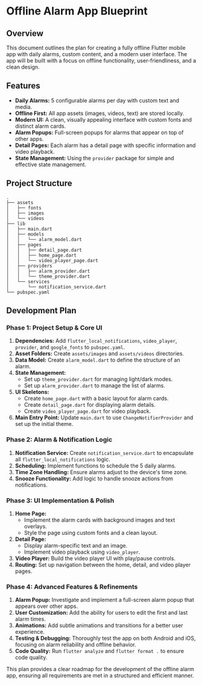 # Offline Alarm App Blueprint

## Overview

This document outlines the plan for creating a fully offline Flutter mobile app with daily alarms, custom content, and a modern user interface. The app will be built with a focus on offline functionality, user-friendliness, and a clean design.

## Features

*   **Daily Alarms:** 5 configurable alarms per day with custom text and media.
*   **Offline First:** All app assets (images, videos, text) are stored locally.
*   **Modern UI:** A clean, visually appealing interface with custom fonts and distinct alarm cards.
*   **Alarm Popups:** Full-screen popups for alarms that appear on top of other apps.
*   **Detail Pages:** Each alarm has a detail page with specific information and video playback.
*   **State Management:** Using the `provider` package for simple and effective state management.

## Project Structure

```
.
├── assets
│   ├── fonts
│   ├── images
│   └── videos
├── lib
│   ├── main.dart
│   ├── models
│   │   └── alarm_model.dart
│   ├── pages
│   │   ├── detail_page.dart
│   │   ├── home_page.dart
│   │   └── video_player_page.dart
│   ├── providers
│   │   ├── alarm_provider.dart
│   │   └── theme_provider.dart
│   └── services
│       └── notification_service.dart
└── pubspec.yaml
```

## Development Plan

### Phase 1: Project Setup & Core UI

1.  **Dependencies:** Add `flutter_local_notifications`, `video_player`, `provider`, and `google_fonts` to `pubspec.yaml`.
2.  **Asset Folders:** Create `assets/images` and `assets/videos` directories.
3.  **Data Model:** Create `alarm_model.dart` to define the structure of an alarm.
4.  **State Management:**
    *   Set up `theme_provider.dart` for managing light/dark modes.
    *   Set up `alarm_provider.dart` to manage the list of alarms.
5.  **UI Skeletons:**
    *   Create `home_page.dart` with a basic layout for alarm cards.
    *   Create `detail_page.dart` for displaying alarm details.
    *   Create `video_player_page.dart` for video playback.
6.  **Main Entry Point:** Update `main.dart` to use `ChangeNotifierProvider` and set up the initial theme.

### Phase 2: Alarm & Notification Logic

1.  **Notification Service:** Create `notification_service.dart` to encapsulate all `flutter_local_notifications` logic.
2.  **Scheduling:** Implement functions to schedule the 5 daily alarms.
3.  **Time Zone Handling:** Ensure alarms adjust to the device's time zone.
4.  **Snooze Functionality:** Add logic to handle snooze actions from notifications.

### Phase 3: UI Implementation & Polish

1.  **Home Page:**
    *   Implement the alarm cards with background images and text overlays.
    *   Style the page using custom fonts and a clean layout.
2.  **Detail Page:**
    *   Display alarm-specific text and an image.
    *   Implement video playback using `video_player`.
3.  **Video Player:** Build the video player UI with play/pause controls.
4.  **Routing:** Set up navigation between the home, detail, and video player pages.

### Phase 4: Advanced Features & Refinements

1.  **Alarm Popup:** Investigate and implement a full-screen alarm popup that appears over other apps.
2.  **User Customization:** Add the ability for users to edit the first and last alarm times.
3.  **Animations:** Add subtle animations and transitions for a better user experience.
4.  **Testing & Debugging:** Thoroughly test the app on both Android and iOS, focusing on alarm reliability and offline behavior.
5.  **Code Quality:** Run `flutter analyze` and `flutter format .` to ensure code quality.

This plan provides a clear roadmap for the development of the offline alarm app, ensuring all requirements are met in a structured and efficient manner.
